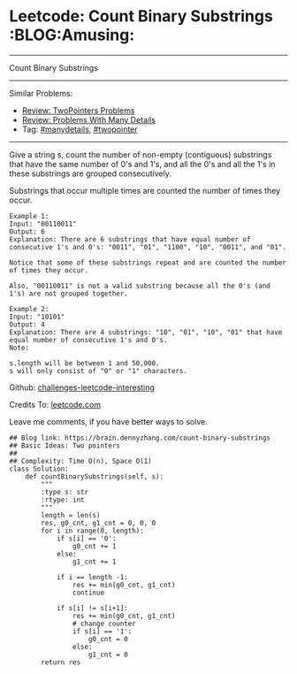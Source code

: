 # Leetcode: Count Binary Substrings     :BLOG:Amusing:


---

Count Binary Substrings  

---

Similar Problems:  
-   [Review: TwoPointers Problems](https://brain.dennyzhang.com/review-twopointer)
-   [Review: Problems With Many Details](https://brain.dennyzhang.com/review-manydetails)
-   Tag: [#manydetails](https://brain.dennyzhang.com/tag/manydetails), [#twopointer](https://brain.dennyzhang.com/tag/twopointer)

---

Give a string s, count the number of non-empty (contiguous) substrings that have the same number of 0's and 1's, and all the 0's and all the 1's in these substrings are grouped consecutively.  

Substrings that occur multiple times are counted the number of times they occur.  

    Example 1:
    Input: "00110011"
    Output: 6
    Explanation: There are 6 substrings that have equal number of consecutive 1's and 0's: "0011", "01", "1100", "10", "0011", and "01".
    
    Notice that some of these substrings repeat and are counted the number of times they occur.
    
    Also, "00110011" is not a valid substring because all the 0's (and 1's) are not grouped together.

    Example 2:
    Input: "10101"
    Output: 4
    Explanation: There are 4 substrings: "10", "01", "10", "01" that have equal number of consecutive 1's and 0's.
    Note:
    
    s.length will be between 1 and 50,000.
    s will only consist of "0" or "1" characters.

Github: [challenges-leetcode-interesting](https://github.com/DennyZhang/challenges-leetcode-interesting/tree/master/count-binary-substrings)  

Credits To: [leetcode.com](https://leetcode.com/problems/count-binary-substrings/description/)  

Leave me comments, if you have better ways to solve.  

    ## Blog link: https://brain.dennyzhang.com/count-binary-substrings
    ## Basic Ideas: Two pointers
    ##
    ## Complexity: Time O(n), Space O(1)
    class Solution:
        def countBinarySubstrings(self, s):
            """
            :type s: str
            :rtype: int
            """
            length = len(s)
            res, g0_cnt, g1_cnt = 0, 0, 0
            for i in range(0, length):
                if s[i] == '0':
                    g0_cnt += 1
                else:
                    g1_cnt += 1
    
                if i == length -1:
                    res += min(g0_cnt, g1_cnt)
                    continue
    
                if s[i] != s[i+1]:
                    res += min(g0_cnt, g1_cnt)
                    # change counter
                    if s[i] == '1':
                        g0_cnt = 0
                    else:
                        g1_cnt = 0
            return res